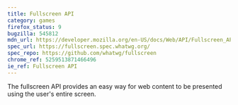 ```yaml
---
title: Fullscreen API
category: games
firefox_status: 9
bugzilla: 545812
mdn_url: https://developer.mozilla.org/en-US/docs/Web/API/Fullscreen_API
spec_url: https://fullscreen.spec.whatwg.org/
spec_repo: https://github.com/whatwg/fullscreen
chrome_ref: 5259513871466496
ie_ref: Fullscreen API
---
```


The fullscreen API provides an easy way for web content to be presented using the user's entire screen.
